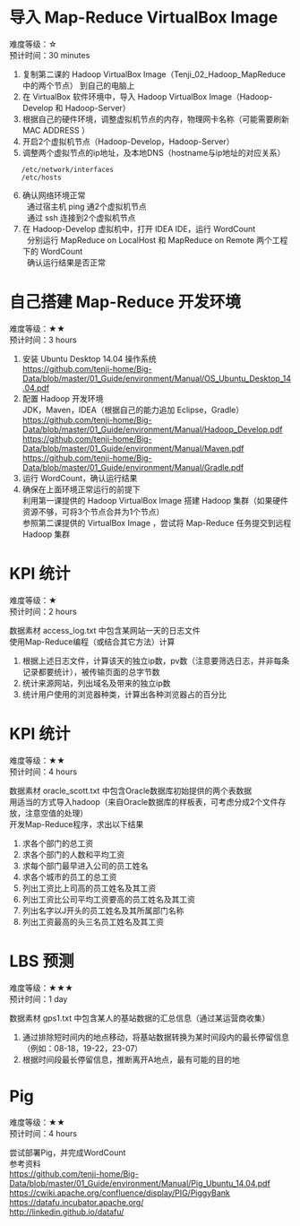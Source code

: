 
# 导入 Map-Reduce VirtualBox Image

难度等级：☆<br>
预计时间：30 minutes<br>

1) 复制第二课的 Hadoop VirtualBox Image（Tenji_02_Hadoop_MapReduce中的两个节点） 到自己的电脑上<br>
2) 在 VirtualBox 软件环境中，导入 Hadoop VirtualBox Image（Hadoop-Develop 和 Hadoop-Server）<br>
3) 根据自己的硬件环境，调整虚拟机节点的内存，物理网卡名称（可能需要刷新 MAC ADDRESS ）<br>
4) 开启2个虚拟机节点（Hadoop-Develop，Hadoop-Server）<br>
5) 调整两个虚拟节点的ip地址，及本地DNS（hostname与ip地址的对应关系）<br>
```
   /etc/network/interfaces
   /etc/hosts
```
6) 确认网络环境正常<br>
   通过宿主机 ping 通2个虚拟机节点<br>
   通过 ssh 连接到2个虚拟机节点<br>
7) 在 Hadoop-Develop 虚拟机中，打开 IDEA IDE，运行 WordCount<br>
   分别运行 MapReduce on LocalHost 和 MapReduce on Remote 两个工程下的 WordCount<br>
   确认运行结果是否正常<br>

# 自己搭建 Map-Reduce 开发环境

难度等级：★★<br>
预计时间：3 hours<br>

1) 安装 Ubuntu Desktop 14.04 操作系统<br>
https://github.com/tenji-home/Big-Data/blob/master/01_Guide/environment/Manual/OS_Ubuntu_Desktop_14.04.pdf<br>
2) 配置 Hadoop 开发环境<br>
JDK，Maven，IDEA（根据自己的能力追加 Eclipse，Gradle）<br>
https://github.com/tenji-home/Big-Data/blob/master/01_Guide/environment/Manual/Hadoop_Develop.pdf<br>
https://github.com/tenji-home/Big-Data/blob/master/01_Guide/environment/Manual/Maven.pdf<br>
https://github.com/tenji-home/Big-Data/blob/master/01_Guide/environment/Manual/Gradle.pdf<br>
3) 运行 WordCount，确认运行结果<br>
4) 确保在上面环境正常运行的前提下<br>
利用第一课提供的 Hadoop VirtualBox Image 搭建 Hadoop 集群（如果硬件资源不够，可将3个节点合并为1个节点）<br>
参照第二课提供的 VirtualBox Image ，尝试将 Map-Reduce 任务提交到远程 Hadoop 集群<br>

# KPI 统计

难度等级：★<br>
预计时间：2 hours<br>

数据素材 access_log.txt 中包含某网站一天的日志文件<br>
使用Map-Reduce编程（或结合其它方法）计算<br>
1) 根据上述日志文件，计算该天的独立ip数，pv数（注意要筛选日志，并非每条记录都要统计），被传输页面的总字节数<br>
2) 统计来源网站，列出域名及带来的独立ip数<br>
3) 统计用户使用的浏览器种类，计算出各种浏览器占的百分比<br>

# KPI 统计

难度等级：★★<br>
预计时间：4 hours<br>

数据素材 oracle_scott.txt 中包含Oracle数据库初始提供的两个表数据<br>
用适当的方式导入hadoop（来自Oracle数据库的样板表，可考虑分成2个文件存放，注意空值的处理）<br>
开发Map-Reduce程序，求出以下结果<br>
1) 求各个部门的总工资<br>
2) 求各个部门的人数和平均工资<br>
3) 求每个部门最早进入公司的员工姓名<br>
4) 求各个城市的员工的总工资<br>
5) 列出工资比上司高的员工姓名及其工资<br>
6) 列出工资比公司平均工资要高的员工姓名及其工资<br>
7) 列出名字以J开头的员工姓名及其所属部门名称<br>
8) 列出工资最高的头三名员工姓名及其工资<br>

# LBS 预测

难度等级：★★★<br>
预计时间：1 day<br>

数据素材 gps1.txt 中包含某人的基站数据的汇总信息（通过某运营商收集）<br>
1) 通过排除短时间内的地点移动，将基站数据转换为某时间段内的最长停留信息（例如：08-18，19-22，23-07）<br>
2) 根据时间段最长停留信息，推断离开A地点，最有可能的目的地<br>

# Pig

难度等级：★★<br>
预计时间：4 hours<br>

尝试部署Pig，并完成WordCount<br>
参考资料<br>
https://github.com/tenji-home/Big-Data/blob/master/01_Guide/environment/Manual/Pig_Ubuntu_14.04.pdf<br>
https://cwiki.apache.org/confluence/display/PIG/PiggyBank<br>
https://datafu.incubator.apache.org/<br>
http://linkedin.github.io/datafu/<br>

